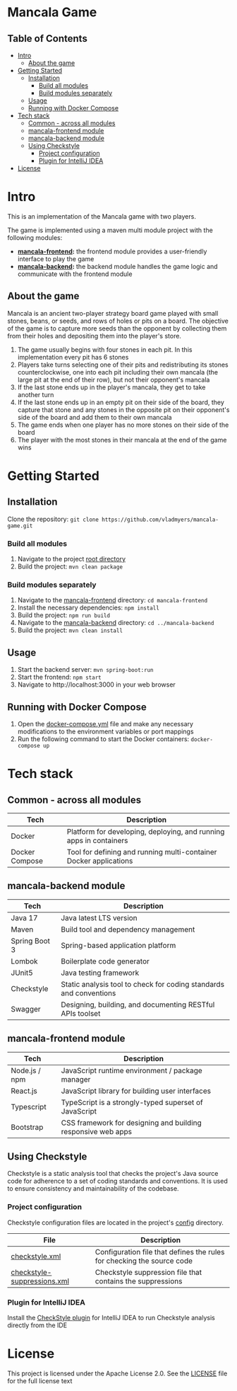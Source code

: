 # Mancala Game

## Table of Contents

* [Intro]
  * [About the game]
* [Getting Started]
  * [Installation]
    * [Build all modules]
    * [Build modules separately]
  * [Usage]
  * [Running with Docker Compose]
* [Tech stack]
  * [Common - across all modules]
  * [mancala-frontend module]
  * [mancala-backend module]
  * [Using Checkstyle]
    * [Project configuration]
    * [Plugin for IntelliJ IDEA]
* [License]

# Intro

This is an implementation of the Mancala game with two players.

The game is implemented using a maven multi module project with the following modules:

* **[mancala-frontend]:** the frontend module provides a user-friendly interface to play the game
* **[mancala-backend]:** the backend module handles the game logic and communicate with the frontend module

## About the game

Mancala is an ancient two-player strategy board game played with small stones, beans, or seeds, and rows of holes or pits on a board.
The objective of the game is to capture more seeds than the opponent by collecting them from their holes and depositing them into the player's store.

1. The game usually begins with four stones in each pit. In this implementation every pit has 6 stones
2. Players take turns selecting one of their pits and redistributing its stones counterclockwise, one into each pit including their own 
   mancala (the large pit at the end of their row), but not their opponent's mancala
3. If the last stone ends up in the player's mancala, they get to take another turn
4. If the last stone ends up in an empty pit on their side of the board, they capture that stone and any stones in the opposite pit on 
   their opponent's side of the board and add them to their own mancala
5. The game ends when one player has no more stones on their side of the board
6. The player with the most stones in their mancala at the end of the game wins

# Getting Started

## Installation

Clone the repository: `git clone https://github.com/vladmyers/mancala-game.git`

### Build all modules
1. Navigate to the project [root directory]
2. Build the project: `mvn clean package`

### Build modules separately
1. Navigate to the [mancala-frontend] directory: `cd mancala-frontend`
2. Install the necessary dependencies: `npm install`
3. Build the project: `npm run build`
4. Navigate to the [mancala-backend] directory: `cd ../mancala-backend`
5. Build the project: `mvn clean install`

## Usage

1. Start the backend server: `mvn spring-boot:run`
2. Start the frontend: `npm start`
3. Navigate to http://localhost:3000 in your web browser

## Running with Docker Compose

1. Open the [docker-compose.yml] file and make any necessary modifications to the environment variables or 
port mappings
2. Run the following command to start the Docker containers: `docker-compose up`

# Tech stack

## Common - across all modules

| Tech           | Description                                                        |
|----------------|--------------------------------------------------------------------|
| Docker         | Platform for developing, deploying, and running apps in containers |
| Docker Compose | Tool for defining and running multi-container Docker applications  |

## mancala-backend module
| Tech          | Description                                                        |
|---------------|--------------------------------------------------------------------|
| Java 17       | Java latest LTS version                                            |
| Maven         | Build tool and dependency management                               |
| Spring Boot 3 | Spring-based application platform                                  |
| Lombok        | Boilerplate code generator                                         |
| JUnit5        | Java testing framework                                             |
| Checkstyle    | Static analysis tool to check for coding standards and conventions |
| Swagger       | Designing, building, and documenting RESTful APIs toolset          |

## mancala-frontend module
| Tech          | Description                                                  |
|---------------|--------------------------------------------------------------|
| Node.js / npm | JavaScript runtime environment / package manager             |
| React.js      | JavaScript library for building user interfaces              |
| Typescript    | TypeScript is a strongly-typed superset of JavaScript        |
| Bootstrap     | CSS framework for designing and building responsive web apps |

## Using Checkstyle

Checkstyle is a static analysis tool that checks the project's Java source code for adherence to a set of coding standards and conventions.
It is used to ensure consistency and maintainability of the codebase.

### Project configuration

Checkstyle configuration files are located in the project's [config] directory.

| File                          | Description                                                            |
|-------------------------------|------------------------------------------------------------------------|
| [checkstyle.xml]              | Configuration file that defines the rules for checking the source code |
| [checkstyle-suppressions.xml] | Checkstyle suppression file that contains the suppressions             |

### Plugin for IntelliJ IDEA

Install the [CheckStyle plugin] for IntelliJ IDEA to run Checkstyle analysis directly from the IDE

# License

This project is licensed under the Apache License 2.0. See the [LICENSE] file for the full license text

[//]: # (Links)

[Intro]: #intro
[About the game]: #about-the-game
[Getting Started]: #getting-started
[Installation]: #installation
[Build all modules]: #build-all-modules
[Build modules separately]: #build-modules-separately
[Running with Docker Compose]: #running-with-docker-compose
[Usage]: #usage
[Tech stack]: #tech-stack
[Common - across all modules]: #common---across-all-modules
[mancala-frontend module]: #mancala-frontend-module
[mancala-backend module]: #mancala-backend-module
[Using Checkstyle]: #using-checkstyle
[Project configuration]: #project-configuration
[Plugin for IntelliJ IDEA]: #plugin-for-intellij-idea
[License]: #license

[root directory]: .
[mancala-frontend]: mancala-frontend
[mancala-backend]: mancala-backend
[docker-compose.yml]: docker-compose.yml

[config]: config/checkstyle
[checkstyle.xml]: config/checkstyle/checkstyle.xml
[checkstyle-suppressions.xml]: config/checkstyle/checkstyle-suppressions.xml
[CheckStyle plugin]: https://plugins.jetbrains.com/plugin/1065-checkstyle-idea

[LICENSE]: LICENSE.txt
